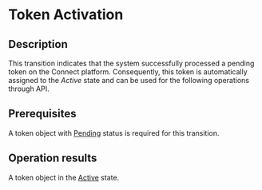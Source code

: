 # Token Activation
## Description
This transition indicates that the system successfully processed a pending token on the Connect platform. Consequently, this token is automatically assigned to the *Active* state and can be used for the following operations through API.
## Prerequisites
A token object with [Pending](s-a-pending.html) status is required for this transition.
## Operation results
A token object in the [Active](s-b-active.html) state.
